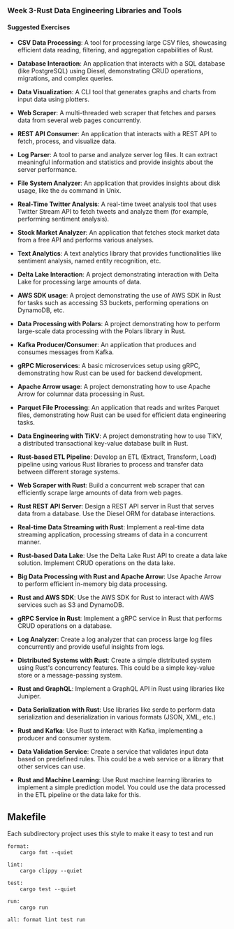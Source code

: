 ### Week 3-Rust Data Engineering Libraries and Tools

#### Suggested Exercises

- **CSV Data Processing**: A tool for processing large CSV files, showcasing efficient data reading, filtering, and aggregation capabilities of Rust.
- **Database Interaction**: An application that interacts with a SQL database (like PostgreSQL) using Diesel, demonstrating CRUD operations, migrations, and complex queries.
- **Data Visualization**: A CLI tool that generates graphs and charts from input data using plotters.
- **Web Scraper**: A multi-threaded web scraper that fetches and parses data from several web pages concurrently.
- **REST API Consumer**: An application that interacts with a REST API to fetch, process, and visualize data.
- **Log Parser**: A tool to parse and analyze server log files. It can extract meaningful information and statistics and provide insights about the server performance.
- **File System Analyzer**: An application that provides insights about disk usage, like the `du` command in Unix.
- **Real-Time Twitter Analysis**: A real-time tweet analysis tool that uses Twitter Stream API to fetch tweets and analyze them (for example, performing sentiment analysis).
- **Stock Market Analyzer**: An application that fetches stock market data from a free API and performs various analyses.
- **Text Analytics**: A text analytics library that provides functionalities like sentiment analysis, named entity recognition, etc.
- **Delta Lake Interaction**: A project demonstrating interaction with Delta Lake for processing large amounts of data.
- **AWS SDK usage**: A project demonstrating the use of AWS SDK in Rust for tasks such as accessing S3 buckets, performing operations on DynamoDB, etc.
- **Data Processing with Polars**: A project demonstrating how to perform large-scale data processing with the Polars library in Rust.
- **Kafka Producer/Consumer**: An application that produces and consumes messages from Kafka.
- **gRPC Microservices**: A basic microservices setup using gRPC, demonstrating how Rust can be used for backend development.
- **Apache Arrow usage**: A project demonstrating how to use Apache Arrow for columnar data processing in Rust.
- **Parquet File Processing**: An application that reads and writes Parquet files, demonstrating how Rust can be used for efficient data engineering tasks.
- **Data Engineering with TiKV**: A project demonstrating how to use TiKV, a distributed transactional key-value database built in Rust.



- **Rust-based ETL Pipeline**: Develop an ETL (Extract, Transform, Load) pipeline using various Rust libraries to process and transfer data between different storage systems.

- **Web Scraper with Rust**: Build a concurrent web scraper that can efficiently scrape large amounts of data from web pages.

- **Rust REST API Server**: Design a REST API server in Rust that serves data from a database. Use the Diesel ORM for database interactions.

- **Real-time Data Streaming with Rust**: Implement a real-time data streaming application, processing streams of data in a concurrent manner.

- **Rust-based Data Lake**: Use the Delta Lake Rust API to create a data lake solution. Implement CRUD operations on the data lake.

- **Big Data Processing with Rust and Apache Arrow**: Use Apache Arrow to perform efficient in-memory big data processing.

- **Rust and AWS SDK**: Use the AWS SDK for Rust to interact with AWS services such as S3 and DynamoDB.

- **gRPC Service in Rust**: Implement a gRPC service in Rust that performs CRUD operations on a database.

- **Log Analyzer**: Create a log analyzer that can process large log files concurrently and provide useful insights from logs.

- **Distributed Systems with Rust**: Create a simple distributed system using Rust's concurrency features. This could be a simple key-value store or a message-passing system.

- **Rust and GraphQL**: Implement a GraphQL API in Rust using libraries like Juniper.

- **Data Serialization with Rust**: Use libraries like serde to perform data serialization and deserialization in various formats (JSON, XML, etc.)

- **Rust and Kafka**: Use Rust to interact with Kafka, implementing a producer and consumer system.

- **Data Validation Service**: Create a service that validates input data based on predefined rules. This could be a web service or a library that other services can use.

- **Rust and Machine Learning**: Use Rust machine learning libraries to implement a simple prediction model. You could use the data processed in the ETL pipeline or the data lake for this.
## Makefile

Each subdirectory project uses this style to make it easy to test and run

```
format:
	cargo fmt --quiet

lint:
	cargo clippy --quiet

test:
	cargo test --quiet

run:
	cargo run 

all: format lint test run
```
